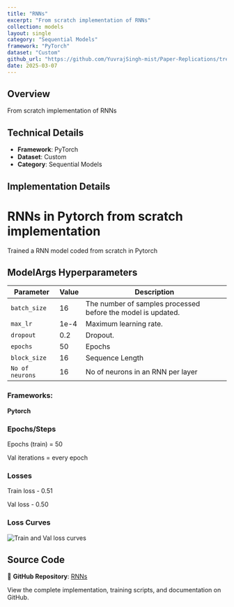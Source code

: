 ```yaml
---
title: "RNNs"
excerpt: "From scratch implementation of RNNs"
collection: models
layout: single
category: "Sequential Models"
framework: "PyTorch"
dataset: "Custom"
github_url: "https://github.com/YuvrajSingh-mist/Paper-Replications/tree/master/RNNs"
date: 2025-03-07
---
```


## Overview
From scratch implementation of RNNs

## Technical Details
- **Framework**: PyTorch
- **Dataset**: Custom
- **Category**: Sequential Models

## Implementation Details

# RNNs in Pytorch from scratch implementation

Trained a RNN model coded from scratch in Pytorch 

## ModelArgs Hyperparameters

| Parameter    | Value    | Description                                                                 
|--------------|----------|-----------------------------------------------------------------------------|
| `batch_size` | 16       | The number of samples processed before the model is updated.                |
| `max_lr`     | 1e-4     | Maximum learning rate.                                                      |
| `dropout`    | 0.2      | Dropout.                                                                    |
| `epochs`     | 50       | Epochs                                                                      |           
| `block_size` | 16      | Sequence Length                                       |
| `No of neurons`| 16      | No of neurons in an RNN per layer                                          |    

### Frameworks:
**Pytorch**

### Epochs/Steps
Epochs (train) = 50

Val iterations = every epoch

### Losses

Train loss - 0.51 

Val loss - 0.50

### Loss Curves

![Train and Val loss curves](img/loss_curves.jpg)

## Source Code
📁 **GitHub Repository**: [RNNs](https://github.com/YuvrajSingh-mist/Paper-Replications/tree/master/RNNs)

View the complete implementation, training scripts, and documentation on GitHub.
